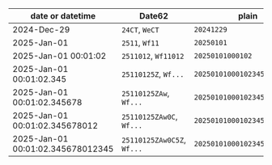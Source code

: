 | date or datetime                  | Date62                     | plain                        |
|-----------------------------------|----------------------------|------------------------------|
| 2024-Dec-29                       | `24CT`, `WeCT`             | `20241229`                   |
| 2025-Jan-01                       | `2511`, `Wf11`             | `20250101`                   |
| 2025-Jan-01 00:01:02              | `2511012`, `Wf11012`       | `20250101000102`             |
| 2025-Jan-01 00:01:02.345          | `25110125Z`, `Wf...`       | `20250101000102345`          |
| 2025-Jan-01 00:01:02.345678       | `25110125ZAw`, `Wf...`     | `20250101000102345678`       |
| 2025-Jan-01 00:01:02.345678012    | `25110125ZAw0C`, `Wf...`   | `20250101000102345678012`    |
| 2025-Jan-01 00:01:02.345678012345 | `25110125ZAw0C5Z`, `Wf...` | `20250101000102345678012345` |
